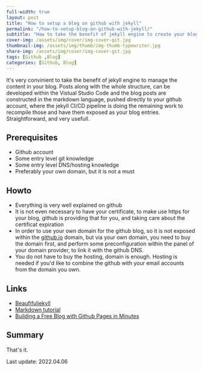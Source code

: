 ```yaml
---
full-width: true
layout: post
title: "How to setup a blog on github with jekyll"
permalink: "/how-to-setup-blog-on-github-with-jekyll/"
subtitle: "How to take the benefit of jekyll engine to create your blog in 10minutes"
cover-img: /assets/img/cover/img-cover-git.jpg
thumbnail-img: /assets/img/thumb/img-thumb-typewriter.jpg
share-img: /assets/img/cover/img-cover-git.jpg
tags: [Github ,Blog]
categories: [Github, Blog]
---
```

It's very convinient to take the benefit of jekyll engine to manage the content in your blog. Posts along with the whole structure, can be developed within the Vistual Studio Code and the blog posts are constructed in the markdown language, pushed directly to your github account, where the jekyll CI/CD pipeline is doing the remaining work to recompile those and have them exposed as your blog entries. Straightforward, and very usefull.

## Prerequisites

+ Github account
+ Some entry level git knowledge
+ Some entry level DNS/hosting knowledge
+ Preferably your own domain, but it is not a must

## Howto

+ Everything is very well explained on github
+ It is not even necessary to have your certificate, to make use https for your blog, github is providing that for you, and taking care about the certificat expiration
+ In order to use your own domain for the github blog, so it is not exposed within the [github.io](https://makeitcloudy.github.io) domain, but via your own domain, you need to buy the domain first, and perform some preconfiguration within the panel of your domain provider, to link it with the github DNS.
+ You do not have to buy the hosting, domain is enough. Hosting is needed if you'd like to combine the github with your email accounts from the domain you own.

## Links

+ [Beaufifuljekyll](https://beautifuljekyll.com)
+ [Markdown tutorial](https://www.markdowntutorial.com/)
+ [Building a Free Blog with Github Pages in Minutes](https://chadbaldwin.net/2021/03/14/how-to-build-a-sql-blog.html)

## Summary

That's it.

Last update: 2022.04.06
